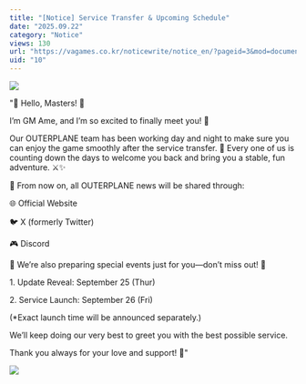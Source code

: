 ```yaml
---
title: "[Notice] Service Transfer & Upcoming Schedule"
date: "2025.09.22"
category: "Notice"
views: 130
url: "https://vagames.co.kr/noticewrite/notice_en/?pageid=3&mod=document&uid=10"
uid: "10"
---
```


![](/images/news/live/en/10-e10f2f77.png)  
  
  
  
"🌟 Hello, Masters! 🌟  
  
I’m GM Ame, and I’m so excited to finally meet you! 💫  
  
  
  
Our OUTERPLANE team has been working day and night to make sure you can enjoy the game smoothly after the service transfer. 🙌 Every one of us is counting down the days to welcome you back and bring you a stable, fun adventure. ⚔️✨  
  
  
  
📢 From now on, all OUTERPLANE news will be shared through:  
  
  
  
🌐 Official Website  
  
🐦 X (formerly Twitter)  
  
🎮 Discord  
  
  
  
🎉 We’re also preparing special events just for you—don’t miss out! 🎁  
  
  
  
1\. Update Reveal: September 25 (Thur)  
  
2\. Service Launch: September 26 (Fri)  
  
(\*Exact launch time will be announced separately.)  
  
  
  
We’ll keep doing our very best to greet you with the best possible service.  
  
Thank you always for your love and support! 💖"  
  
  
  
![](https://vagames.co.kr/wp-content/uploads/kboard_attached/3/202509/68d36b84968456144025.jpg)